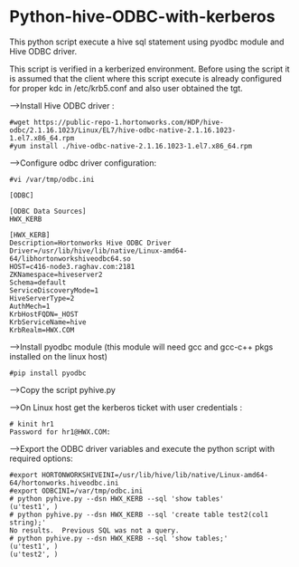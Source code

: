 # Python-hive-ODBC-with-kerberos

This python script execute a hive sql statement using pyodbc module and Hive ODBC driver. 

This script is  verified in a kerberized environment. Before using the script it is assumed that  the client where this script execute is already configured for proper kdc in /etc/krb5.conf and also user obtained the tgt.

-->Install Hive ODBC driver : 

    #wget https://public-repo-1.hortonworks.com/HDP/hive-odbc/2.1.16.1023/Linux/EL7/hive-odbc-native-2.1.16.1023-1.el7.x86_64.rpm
    #yum install ./hive-odbc-native-2.1.16.1023-1.el7.x86_64.rpm

 -->Configure odbc driver configuration: 

    #vi /var/tmp/odbc.ini
    
    [ODBC]
    
    [ODBC Data Sources]
    HWX_KERB
    
    [HWX_KERB]
    Description=Hortonworks Hive ODBC Driver
    Driver=/usr/lib/hive/lib/native/Linux-amd64-64/libhortonworkshiveodbc64.so
    HOST=c416-node3.raghav.com:2181
    ZKNamespace=hiveserver2
    Schema=default
    ServiceDiscoveryMode=1
    HiveServerType=2
    AuthMech=1
    KrbHostFQDN=_HOST
    KrbServiceName=hive
    KrbRealm=HWX.COM

-->Install pyodbc module (this module will need gcc and gcc-c++ pkgs installed on the linux host)

    #pip install pyodbc

-->Copy the script pyhive.py

-->On Linux host get the kerberos ticket with user credentials : 

    # kinit hr1
    Password for hr1@HWX.COM:


-->Export the ODBC driver variables and execute the python script with required options: 

    #export HORTONWORKSHIVEINI=/usr/lib/hive/lib/native/Linux-amd64-64/hortonworks.hiveodbc.ini
    #export ODBCINI=/var/tmp/odbc.ini
    # python pyhive.py --dsn HWX_KERB --sql 'show tables'
    (u'test1', )
    # python pyhive.py --dsn HWX_KERB --sql 'create table test2(col1 string);'
    No results.  Previous SQL was not a query.
    # python pyhive.py --dsn HWX_KERB --sql 'show tables;'
    (u'test1', )
    (u'test2', )


